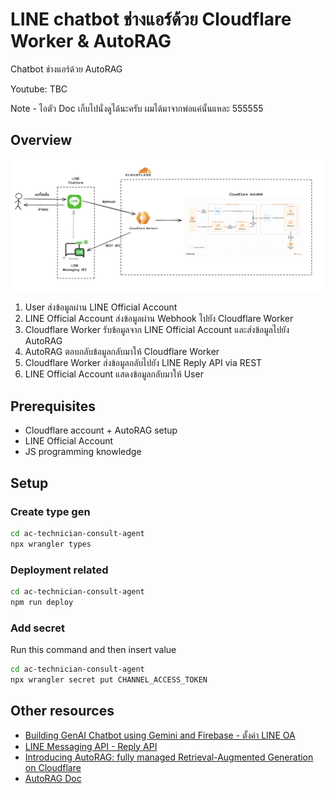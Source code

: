 # LINE chatbot ช่างแอร์ด้วย Cloudflare Worker & AutoRAG

Chatbot ช่างแอร์ด้วย AutoRAG

Youtube: TBC

Note - ไอตัว Doc เก็บไปนั่งดูได้นะครับ ผมได้มาจากพ่อแค่นั้นแหละ 555555

## Overview

![Overall Architecture](./architecture/ช่างแอร์-อาคิเทคเชอร์.jpg)

1. User ส่งข้อมูลผ่าน LINE Official Account
2. LINE Official Account ส่งข้อมูลผ่าน Webhook ไปยัง Cloudflare Worker
3. Cloudflare Worker รับข้อมูลจาก LINE Official Account และส่งข้อมูลไปยัง AutoRAG
4. AutoRAG ตอบกลับข้อมูลกลับมาให้ Cloudflare Worker
5. Cloudflare Worker ส่งข้อมูลกลับไปยัง LINE Reply API via REST
6. LINE Official Account แสดงข้อมูลกลับมาให้ User

## Prerequisites

- Cloudflare account + AutoRAG setup
- LINE Official Account
- JS programming knowledge

## Setup

### Create type gen

```bash
cd ac-technician-consult-agent
npx wrangler types
```

### Deployment related

```bash
cd ac-technician-consult-agent
npm run deploy
```

### Add secret

Run this command and then insert value

```bash
cd ac-technician-consult-agent
npx wrangler secret put CHANNEL_ACCESS_TOKEN
```

## Other resources

- [Building GenAI Chatbot using Gemini and Firebase - ตั้งค่า LINE OA](https://codelab.line.me/codelabs/chatbot-x-gemini/index.html)
- [LINE Messaging API - Reply API](https://developers.line.biz/en/docs/messaging-api/sending-messages/)
- [Introducing AutoRAG: fully managed Retrieval-Augmented Generation on Cloudflare](https://blog.cloudflare.com/introducing-autorag-on-cloudflare/)
- [AutoRAG Doc](https://developers.cloudflare.com/autorag/)